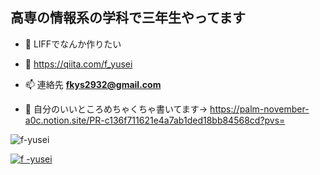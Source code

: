 <h2>高専の情報系の学科で三年生やってます</h2>

- 🌱 LIFFでなんか作りたい

- 📝 https://qiita.com/f_yusei

- 📫 連絡先 **fkys2932@gmail.com**

- 📄 自分のいいところめちゃくちゃ書いてます→ https://palm-november-a0c.notion.site/PR-c136f711621e4a7ab1ded18bb84568cd?pvs=
  
<p> <img align="center" src="https://github-readme-stats.vercel.app/api?username=f-yusei&show_icons=true&locale=ja" alt ="f-yusei" /></p>
<p align="left"> <a href= "https://github.com/ryo-ma/github-profile-trophy"><img src="https://github-profile-trophy.vercel.app/?username=f-yusei" alt="f -yusei" /></a> </p>

